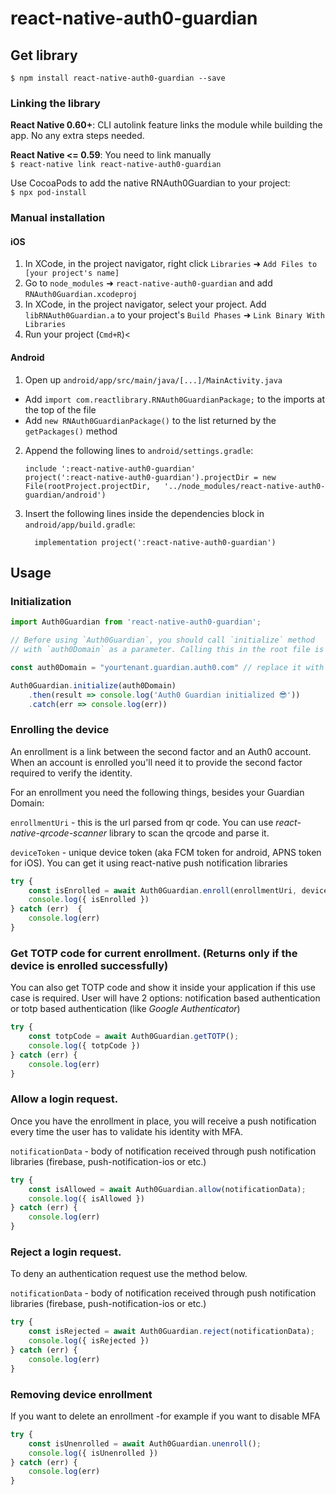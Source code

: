 
# react-native-auth0-guardian

## Get library

`$ npm install react-native-auth0-guardian --save`

### Linking the library

**React Native 0.60+**:  CLI autolink feature links the module while building the app. No any extra steps needed.

**React Native <= 0.59**: You need to link manually   
`$ react-native link react-native-auth0-guardian`


Use CocoaPods to add the native RNAuth0Guardian to your project:   
`$ npx pod-install`


### Manual installation


#### iOS

1. In XCode, in the project navigator, right click `Libraries` ➜ `Add Files to [your project's name]`
2. Go to `node_modules` ➜ `react-native-auth0-guardian` and add `RNAuth0Guardian.xcodeproj`
3. In XCode, in the project navigator, select your project. Add `libRNAuth0Guardian.a` to your project's `Build Phases` ➜ `Link Binary With Libraries`
4. Run your project (`Cmd+R`)<

#### Android

1. Open up `android/app/src/main/java/[...]/MainActivity.java`
  - Add `import com.reactlibrary.RNAuth0GuardianPackage;` to the imports at the top of the file
  - Add `new RNAuth0GuardianPackage()` to the list returned by the `getPackages()` method
2. Append the following lines to `android/settings.gradle`:
  	```
  	include ':react-native-auth0-guardian'
  	project(':react-native-auth0-guardian').projectDir = new File(rootProject.projectDir, 	'../node_modules/react-native-auth0-guardian/android')
  	```
3. Insert the following lines inside the dependencies block in `android/app/build.gradle`:
  	```
      implementation project(':react-native-auth0-guardian')
  	```

## Usage
### Initialization
```javascript
import Auth0Guardian from 'react-native-auth0-guardian';

// Before using `Auth0Guardian`, you should call `initialize` method 
// with `auth0Domain` as a parameter. Calling this in the root file is recommended Ex: root index.js or App.js

const auth0Domain = "yourtenant.guardian.auth0.com" // replace it with your own

Auth0Guardian.initialize(auth0Domain)
	.then(result => console.log('Auth0 Guardian initialized 😎'))
	.catch(err => console.log(err))
```

### Enrolling the device

An enrollment is a link between the second factor and an Auth0 account. When an account is enrolled you'll need it to provide the second factor required to verify the identity.

For an enrollment you need the following things, besides your Guardian Domain:

`enrollmentUri` - this is the url parsed from qr code. You can use *react-native-qrcode-scanner* library to scan the qrcode and parse it.   

`deviceToken` - unique device token (aka FCM token for android, APNS token for iOS). You can get it using react-native push notification libraries

```javascript
try {
	const isEnrolled = await Auth0Guardian.enroll(enrollmentUri, deviceToken);
	console.log({ isEnrolled })
} catch (err)  {
	console.log(err)
}
```

### Get TOTP code for current enrollment. (Returns only if the device is enrolled successfully) 
You can also get TOTP code and show it inside your application if this use case is required. User will have 2 options: notification based authentication or totp based authentication (like *Google Authenticator*)

```javascript
try {
	const totpCode = await Auth0Guardian.getTOTP();
	console.log({ totpCode })
} catch (err) {
	console.log(err)
}
```

### Allow a login request.
Once you have the enrollment in place, you will receive a push notification every time the user has to validate his identity with MFA.

`notificationData` - body of notification received through push notification libraries (firebase, push-notification-ios or etc.)

```javascript
try {
	const isAllowed = await Auth0Guardian.allow(notificationData);
	console.log({ isAllowed })
} catch (err) {
	console.log(err)
}
```

### Reject a login request.
To deny an authentication request use the method below.

`notificationData` - body of notification received through push notification libraries (firebase, push-notification-ios or etc.)

```javascript
try {
	const isRejected = await Auth0Guardian.reject(notificationData);
	console.log({ isRejected })
} catch (err) {
	console.log(err)
}
```

### Removing  device enrollment
If you want to delete an enrollment -for example if you want to disable MFA

```javascript
try {
	const isUnenrolled = await Auth0Guardian.unenroll();
	console.log({ isUnenrolled })
} catch (err) {
	console.log(err)
}
```



